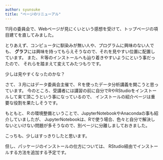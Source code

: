 ```yaml
---
author: syunsuke
title: "ページのリニューアル"
---
```


11月の委員会で、Webページが見にくいという感想を受けて、トップページの項目建てを直してみました。

とりあえず、コンピュータに馴染みが無い人や、プログラムに興味のない人でも、
**グラフ**には興味を持ってもらえそうなので、それを見やすい位置に配置しています。
また、Ｒ等のインストールへも辿り着きやすいようにという事だったので、
それらを踏まえて変えてみたつもりです。

少しは見やすくなったのかな？

さて、３月にはデータ委員会主催で、Ｒを使ったデータ分析講義を開こうと思っています。
今のところ、受講者には講習の前に自分でRやRStudioをインストールして来て頂こうという事になっているので、
インストールの紹介ページは重要な役割を果たしそうです。

もともと、Ｒの環境整備ということで、JupyterNotebookやAnacondaの事も紹介していましたが、
JupyterNotebookは、Rで使う場合、色々と自分で解決しないといけない問題が多そうなので、別ページに分離しましておきました。

こっちも、少しはすっきりしたと思います。

但し、パッケージのインストールの仕方については、
RStudio経由でインストールする方法を追加する予定です。


